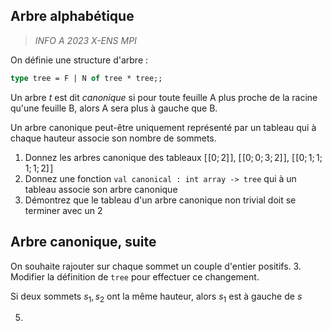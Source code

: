 
## Arbre alphabétique
> *INFO A 2023 X-ENS MPI*

On définie une structure d'arbre :
```ocaml
type tree = F | N of tree * tree;;
``` 
Un arbre _t_ est dit *canonique* si pour toute feuille A plus proche de la racine qu'une feuille B, alors A sera plus à gauche que B.

Un arbre canonique peut-être uniquement représenté par un tableau qui à chaque hauteur associe son nombre de sommets.

1. Donnez les arbres canonique des tableaux $[\![0;2]\!]$, $[\![0;0;3;2]\!]$, $[\![0;1;1;1;1;2]\!]$
2. Donnez une fonction `val canonical : int array -> tree` qui à un tableau associe son arbre canonique
3. Démontrez que le tableau d'un arbre canonique non trivial doit se terminer avec un 2

## Arbre canonique, suite
On souhaite rajouter sur chaque sommet un couple d'entier positifs.
3. Modifier la définition de `tree` pour effectuer ce changement.

Si deux sommets $s_1,s_2$ ont la même hauteur, alors $s_1$ est à gauche de $s$

5.  
<!--stackedit_data:
eyJoaXN0b3J5IjpbLTg5MTg3MDUwM119
-->